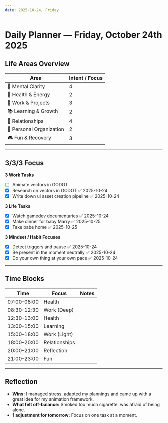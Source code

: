 ```yaml
---
date: 2025-10-24, Friday
---
```


# Daily Planner — Friday, October 24th 2025

## Life Areas Overview
| Area                     | Intent / Focus |
| ------------------------ | -------------- |
| 🧠 Mental Clarity        | 4              |
| 💪 Health & Energy       | 2              |
| 💼 Work & Projects       | 3              |
| 📚 Learning & Growth     | 2              |
| 💞 Relationships         | 4              |
| 🏡 Personal Organization | 2              |
| 🎮 Fun & Recovery        | 3              |

---

## 3/3/3 Focus
**3 Work Tasks**
- [ ] Animate vectors in GODOT
- [x] Research on vectors in GODOT ✅ 2025-10-24
- [x] Write down ui asset creation pipeline ✅ 2025-10-24

**3 Life Tasks**
- [x] Watch gamedev documentaries ✅ 2025-10-24
- [x] Make dinner for baby Marry ✅ 2025-10-25
- [x] Take babe home ✅ 2025-10-25

**3 Mindset / Habit Focuses**
- [x] Detect triggers and pause ✅ 2025-10-24
- [x] Be present in the moment neutrally ✅ 2025-10-24
- [x] Do your own thing at your own pace ✅ 2025-10-24

---

## Time Blocks
| Time | Focus | Notes |
|------|--------|-------|
| 07:00–08:00 | Health |  |
| 08:30–12:30 | Work (Deep) |  |
| 12:30–13:00 | Health |  |
| 13:00–15:00 | Learning |  |
| 15:00–18:00 | Work (Light) |  |
| 18:00–20:00 | Relationships |  |
| 20:00–21:00 | Reflection |  |
| 21:00–23:00 | Fun |  |

---

## Reflection
- **Wins:**  I managed stress. adapted my plannings and came up with a great idea for my animation framework.
- **What felt off-balance:**  Smoked too much cigarette. was afraid of being alone.
- **1 adjustment for tomorrow:**  Focus on one task at a moment.
